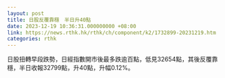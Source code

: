 ```yaml
---
layout: post
title: 日股反覆靠穩　半日升40點
date: 2023-12-19 10:36:31.000000000 +08:00
link: https://news.rthk.hk/rthk/ch/component/k2/1732899-20231219.htm
categories: rthk
---
```


日股扭轉早段跌勢，日經指數開市後最多跌逾百點，低見32654點，其後反覆靠穩，半日收報32799點，升40點，升幅0.12%。
